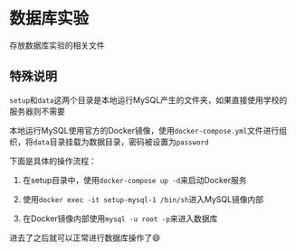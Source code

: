 # 数据库实验

存放数据库实验的相关文件

## 特殊说明

`setup`和`data`这两个目录是本地运行MySQL产生的文件夹，如果直接使用学校的服务器则不需要

本地运行MySQL使用官方的Docker镜像，使用`docker-compose.yml`文件进行组织，将`data`目录挂载为数据目录，密码被设置为`password`

下面是具体的操作流程：

1. 在setup目录中，使用`docker-compose up -d`来启动Docker服务

2. 使用`docker exec -it setup-mysql-1 /bin/sh`进入MySQL镜像内部

3. 在Docker镜像内部使用`mysql -u root -p`来进入数据库

进去了之后就可以正常进行数据库操作了😄